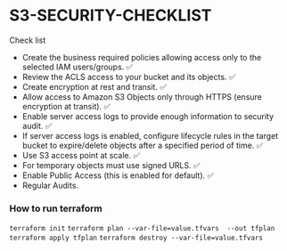 # S3-SECURITY-CHECKLIST

Check list 
- Create the business required policies allowing access only to the selected IAM users/groups. ✅
- Review the ACLS access to your bucket and its objects. ✅
- Create encryption at rest and transit. ✅
- Allow access to Amazon S3 Objects only through HTTPS (ensure encryption at transit). ✅
- Enable server access logs to provide enough information to security audit. ✅
- If server access logs is enabled, configure lifecycle rules in the target bucket to expire/delete objects after a specified period of time. ✅
- Use S3 access point at scale. ✅
- For temporary objects must use signed URLS. ✅
- Enable Public Access (this is enabled for default). ✅
- Regular Audits.



### How to run terraform

```terraform init```
```terraform plan --var-file=value.tfvars  --out tfplan```
```terraform apply tfplan```
```terraform destroy --var-file=value.tfvars```